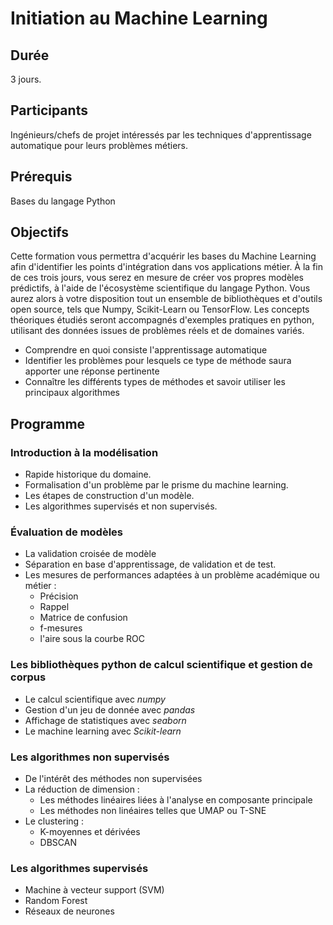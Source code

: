 # Initiation au Machine Learning

## Durée

3 jours.

## Participants

Ingénieurs/chefs de projet intéressés par les techniques d'apprentissage automatique pour leurs problèmes métiers.

## Prérequis

Bases du langage Python

## Objectifs
Cette formation vous permettra d'acquérir les bases du Machine Learning afin d'identifier les points d'intégration dans vos applications métier. 
À la fin de ces trois jours, vous serez en mesure de créer vos propres modèles prédictifs, à l'aide de l'écosystème scientifique du langage Python. Vous aurez alors à votre disposition tout un ensemble de bibliothèques et d'outils open source, tels que Numpy, Scikit-Learn ou TensorFlow. Les concepts théoriques étudiés seront accompagnés d'exemples pratiques en python, utilisant des données issues de problèmes réels et de domaines variés.
- Comprendre en quoi consiste l'apprentissage automatique
- Identifier les problèmes pour lesquels ce type de méthode saura apporter une réponse
pertinente
- Connaître les différents types de méthodes et savoir utiliser les principaux algorithmes

## Programme

### Introduction à la modélisation

- Rapide historique du domaine.
- Formalisation d'un problème par le prisme du machine learning.
- Les étapes de construction d'un modèle.
- Les algorithmes supervisés et non supervisés.

### Évaluation de modèles
- La validation croisée de modèle
- Séparation en base d'apprentissage, de validation et de test.
- Les mesures de performances adaptées à un problème académique ou métier :
    - Précision
    - Rappel
    - Matrice de confusion
    - f-mesures
    - l'aire sous la courbe ROC

### Les bibliothèques python de calcul scientifique et gestion de corpus
- Le calcul scientifique avec *numpy*
- Gestion d'un jeu de donnée avec *pandas*
- Affichage de statistiques avec *seaborn*
- Le machine learning avec *Scikit-learn*

### Les algorithmes non supervisés
- De l'intérêt des méthodes non supervisées
- La réduction de dimension :
    - Les méthodes linéaires liées à l'analyse en composante principale
    - Les méthodes non linéaires telles que UMAP ou T-SNE
- Le clustering : 
    - K-moyennes et dérivées
    - DBSCAN

### Les algorithmes supervisés
- Machine à vecteur support (SVM)
- Random Forest
- Réseaux de neurones
